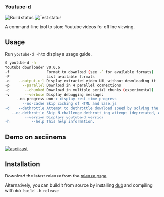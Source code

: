 ### Youtube-d

![Build status](https://github.com/azihassan/youtube-d/actions/workflows/release.yml/badge.svg "Build status") ![Test status](https://github.com/azihassan/youtube-d/actions/workflows/test.yml/badge.svg "Test status")

A command-line tool to store Youtube videos for offline viewing.

## Usage

Run `youtube-d -h` to display a usage guide.

```bash
$ youtube-d -h
Youtube downloader v0.0.6
-f                 Format to download (see -F for available formats)
-F                 List available formats
-o    --output-url Display extracted video URL without downloading it
-p      --parallel Download in 4 parallel connections
-c       --chunked Download in multiple serial chunks (experimental)
-v       --verbose Display debugging messages
     --no-progress Don't display real-time progress
        --no-cache Skip caching of HTML and base.js
-d    --dethrottle Attempt to dethrottle download speed by solving the N challenge (defaults to true) (deprecated, will be removed soon)
   --no-dethrottle Skip N-challenge dethrottling attempt (deprecated, will be removed soon)
         --version Displays youtube-d version
-h          --help This help information.
```

## Demo on asciinema

[![asciicast](https://asciinema.org/a/omLjWI88J1wsbepeHL4RhGc8u.svg)](https://asciinema.org/a/omLjWI88J1wsbepeHL4RhGc8u)

## Installation

Download the latest release from the [release page](https://github.com/azihassan/youtube-d/releases)

Alternatively, you can build it from source by installing [dub](https://github.com/dlang/dub/releases) and compiling with `dub build -b release`
